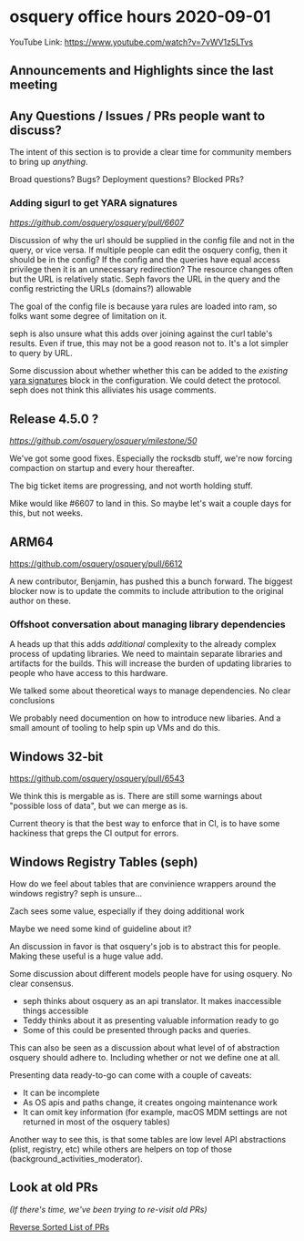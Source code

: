 # osquery office hours 2020-09-01

YouTube Link: https://www.youtube.com/watch?v=7vWV1z5LTvs

## Announcements and Highlights since the last meeting

## Any Questions / Issues / PRs people want to discuss?

The intent of this section is to provide a clear time for community
members to bring up _anything_.

Broad questions? Bugs? Deployment questions? Blocked PRs?

### Adding sigurl to get YARA signatures

_https://github.com/osquery/osquery/pull/6607_

Discussion of why the url should be supplied in the config file and
not in the query, or vice versa.  If multiple people can edit the
osquery config, then it should be in the config?  If the config and
the queries have equal access privilege then it is an unnecessary
redirection?  The resource changes often but the URL is relatively
static.  Seph favors the URL in the query and the config restricting
the URLs (domains?) allowable

The goal of the config file is because yara rules are loaded into ram,
so folks want some degree of limitation on it.

seph is also unsure what this adds over joining against the curl
table's results. Even if true, this may not be a good reason not
to. It's a lot simpler to query by URL.

Some discussion about whether whether this can be added to the
_existing_ [yara
signatures](https://osquery.readthedocs.io/en/stable/deployment/yara/)
block in the configuration. We could detect the protocol. seph does
not think this alliviates his usage comments.

## Release 4.5.0 ?

_https://github.com/osquery/osquery/milestone/50_

We've got some good fixes. Especially the rocksdb stuff, we're now
forcing compaction on startup and every hour thereafter.

The big ticket items are progressing, and not worth holding stuff.

Mike would like #6607 to land in this. So maybe let's wait a couple
days for this, but not weeks.

## ARM64

https://github.com/osquery/osquery/pull/6612

A new contributor, Benjamin, has pushed this a bunch forward. The
biggest blocker now is to update the commits to include attribution to
the original author on these.

### Offshoot conversation about managing library dependencies

A heads up that this adds _additional_ complexity to the already
complex process of updating libraries. We need to maintain separate
libraries and artifacts for the builds. This will increase the burden
of updating libraries to people who have access to this hardware.

We talked some about theoretical ways to manage dependencies. No clear
conclusions

We probably need documention on how to introduce new libaries. And a
small amount of tooling to help spin up VMs and do this.

## Windows 32-bit

https://github.com/osquery/osquery/pull/6543

We think this is mergable as is. There are still some warnings about
"possible loss of data", but we can merge as is.

Current theory is that the best way to enforce that in CI, is to have
some hackiness that greps the CI output for errors.

## Windows Registry Tables (seph)

How do we feel about tables that are convinience wrappers around the
windows registry? seph is unsure...

Zach sees some value, especially if they doing additional work

Maybe we need some kind of guideline about it?

An discussion in favor is that osquery's job is to abstract this for
people. Making these useful is a huge value add.

Some discussion about different models people have for using
osquery. No clear consensus.
* seph thinks about osquery as an api translator. It makes
  inaccessible things accessible
* Teddy thinks about it as presenting valuable information ready to go
* Some of this could be presented through packs and queries.

This can also be seen as a discussion about what level of of
abstraction osquery should adhere to. Including whether or not we
define one at all.

Presenting data ready-to-go can come with a couple of caveats:
* It can be incomplete
* As OS apis and paths change, it creates ongoing maintenance work
* It can omit key information (for example, macOS MDM settings are not
  returned in most of the osquery tables)

Another way to see this, is that some tables are low level API
abstractions (plist, registry, etc) while others are helpers on top of
those (background_activities_moderator).

## Look at old PRs

_(If there's time, we've been trying to re-visit old PRs)_

[Reverse Sorted List of PRs](https://github.com/osquery/osquery/pulls?q=is%3Apr+is%3Aopen+sort%3Acreated-asc)

